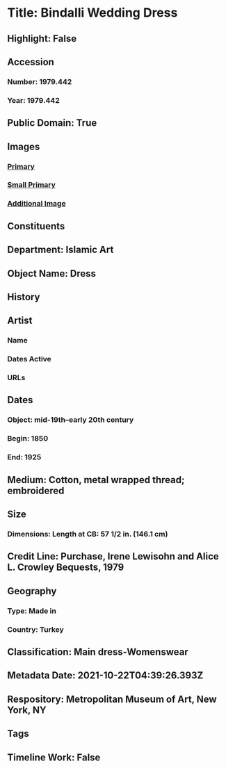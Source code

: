 # Title: Bindalli Wedding Dress
## Highlight: False
## Accession
### Number: 1979.442
### Year: 1979.442
## Public Domain: True
## Images
### [Primary](https://images.metmuseum.org/CRDImages/is/original/1979.442_F.jpg)
### [Small Primary](https://images.metmuseum.org/CRDImages/is/web-large/1979.442_F.jpg)
### [Additional Image](https://images.metmuseum.org/CRDImages/is/original/1979.442_B.jpg)
## Constituents
## Department: Islamic Art
## Object Name: Dress
## History
## Artist
### Name
### Dates Active
### URLs
## Dates
### Object: mid-19th–early 20th century
### Begin: 1850
### End: 1925
## Medium: Cotton, metal wrapped thread; embroidered
## Size
### Dimensions: Length at CB: 57 1/2 in. (146.1 cm)
## Credit Line: Purchase, Irene Lewisohn and Alice L. Crowley Bequests, 1979
## Geography
### Type: Made in
### Country: Turkey
## Classification: Main dress-Womenswear
## Metadata Date: 2021-10-22T04:39:26.393Z
## Respository: Metropolitan Museum of Art, New York, NY
## Tags
## Timeline Work: False